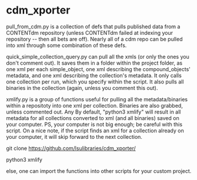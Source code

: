 # cdm_xporter

pull_from_cdm.py is a collection of defs that pulls published data from a CONTENTdm repository (unless CONTENTdm failed at indexing your repository -- then all bets are off).  Nearly all of a cdm repo can be pulled into xml through some combination of these defs.

quick_simple_collection_query.py can pull all the xmls (or only the ones you don't comment out).  It saves them in a folder within the project folder, as one xml per each simple_object, one xml describing the compound_objects' metadata, and one xml describing the collection's metadata.  It only calls one collection per run, which you specify within the script.  It also pulls all binaries in the collection (again, unless you comment this out).

xmlify.py is a group of functions useful for pulling all the metadata/binaries within a repositoty into one xml per collection.  Binaries are also grabbed, unless commented out.  Any   By default, "python3 xmlify" will result in all metadata for all collections converted to xml (and all binaries) saved on your computer.  PS, your computer is not big enough; be careful with this script.  On a nice note, if the script finds an xml for a collection already on your computer, it will skip forward to the next collection.  


git clone https://github.com/lsulibraries/cdm_xporter/

python3 xmlify

else, one can import the functions into other scripts for your custom project. 
